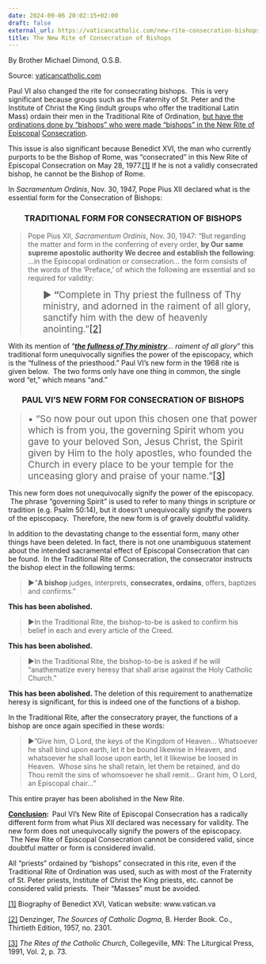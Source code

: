 ```yaml
---
date: 2024-09-06 20:02:15+02:00
draft: false
external_url: https://vaticancatholic.com/new-rite-consecration-bishops/
title: The New Rite of Consecration of Bishops
---
```


By Brother Michael Dimond, O.S.B.

Source: [vaticancatholic.com](https://vaticancatholic.com/new-rite-consecration-bishops/)

<p>Paul VI also changed the rite for consecrating bishops.  This is very significant because groups such as the Fraternity of St. Peter and the Institute of Christ the King (indult groups who offer the traditional Latin Mass) ordain their men in the Traditional Rite of Ordination, <span style="text-decoration: underline;">but have the</span> <span style="text-decoration: underline;">ordinations done by “bishops” who were made “bishops” in the New Rite of Episcopal</span> <span style="text-decoration: underline;">Consecration</span>.</p>

<p>This issue is also significant because Benedict XVI, the man who currently purports to be the Bishop of Rome, was “consecrated” in this New Rite of Episcopal Consecration on May 28, 1977.<a id="_ednref1" title="" href="#_edn1" name="_ednref1">[1]</a> If he is not a validly consecrated bishop, he cannot be the Bishop of Rome.</p>
<p>In <em>Sacramentum Ordinis</em>, Nov. 30, 1947, Pope Pius XII declared what is the essential form for the Consecration of Bishops:</p>

<h3 align="center"><strong>TRADITIONAL FORM FOR CONSECRATION OF BISHOPS</strong></h3>
<blockquote>
<p>Pope Pius XII, <em>Sacramentum Ordinis</em>, Nov. 30, 1947: “But regarding the matter and form in the conferring of every order, <strong>by Our same supreme apostolic authority We decree and establish the following</strong>: …in the Episcopal ordination or consecration… the form consists of the words of the ‘Preface,’ of which the following are essential and so required for validity:</p>
<p style="padding-left: 30px;"><span style="font-size: 14pt;"><strong>► “</strong>Complete in Thy priest the fullness of Thy ministry, and adorned in the raiment of all glory, sanctify him with the dew of heavenly anointing.”<a id="_ednref2" title="" href="#_edn2" name="_ednref2">[2]</a></span></p>
</blockquote>
<p>With its mention of “<strong><em><span style="text-decoration: underline;">the fullness of Thy ministry</span></em></strong><em>… raiment of all glory</em>” this traditional form unequivocally signifies the power of the episcopacy, which is the “fullness of the priesthood.” Paul VI’s new form in the 1968 rite is given below.  The two forms only have one thing in common, the single word “et,” which means “and.”</p>

<h3 style="text-align: center;"><strong>PAUL VI’S NEW FORM FOR CONSECRATION OF BISHOPS</strong></h3>
<blockquote>
<p><span style="font-size: 14pt;">• “So now pour out upon this chosen one that power which is from you, the governing Spirit whom you gave to your beloved Son, Jesus Christ, the Spirit given by Him to the holy apostles, who founded the Church in every place to be your temple for the unceasing glory and praise of your name.”<a id="_ednref3" title="" href="#_edn3" name="_ednref3">[3]</a></span></p>
</blockquote>
<p>This new form does not unequivocally signify the power of the episcopacy.  The phrase “governing Spirit” is used to refer to many things in scripture or tradition (e.g. Psalm 50:14), but it doesn’t unequivocally signify the powers of the episcopacy.  Therefore, the new form is of gravely doubtful validity.</p>
<p>In addition to the devastating change to the essential form, many other things have been deleted. In fact, there is not one unambiguous statement about the intended sacramental effect of Episcopal Consecration that can be found.  In the Traditional Rite of Consecration, the consecrator instructs the bishop elect in the following terms:</p>

<blockquote>
<p><strong>►</strong>”<strong>A bishop </strong>judges, interprets, <strong>consecrates, ordains</strong>, offers, baptizes and confirms.”</p>
</blockquote>
<p><strong>This has been abolished.</strong></p>

<blockquote>
<p>►In the Traditional Rite, the bishop-to-be is asked to confirm his belief in each and every article of the Creed.</p>
</blockquote>
<p><strong>This has been abolished.</strong></p>

<blockquote>
<p>►In the Traditional Rite, the bishop-to-be is asked if he will “anathematize every heresy that shall arise against the Holy Catholic Church.”</p>
</blockquote>
<p><strong>This has been abolished. </strong>The deletion of this requirement to anathematize heresy is significant, for this is indeed one of the functions of a bishop.</p>
<p>In the Traditional Rite, after the consecratory prayer, the functions of a bishop are once again specified in these words:</p>

<blockquote>
<p>►”Give him, O Lord, the keys of the Kingdom of Heaven... Whatsoever he shall bind upon earth, let it be bound likewise in Heaven, and whatsoever he shall loose upon earth, let it likewise be loosed in Heaven.  Whose sins he shall retain, let them be retained, and do Thou remit the sins of whomsoever he shall remit... Grant him, O Lord, an Episcopal chair...”</p>
</blockquote>
<p>This entire prayer has been abolished in the New Rite.</p>

<div class="quotation-blue">
<p><strong><span style="text-decoration: underline;">Conclusion</span></strong><strong>:  </strong>Paul VI’s New Rite of Episcopal Consecration has a radically different form from what Pius XII declared was necessary for validity. The new form does not unequivocally signify the powers of the episcopacy.  The New Rite of Episcopal Consecration cannot be considered valid, since doubtful matter or form is considered invalid.</p>

</div>
<p>All “priests” ordained by “bishops” consecrated in this rite, even if the Traditional Rite of Ordination was used, such as with most of the Fraternity of St. Peter priests, Institute of Christ the King priests, etc. cannot be considered valid priests.  Their “Masses” must be avoided.</p>


<div class="footnotes">
<p></p>



<div id="edn1">
<p><a id="_edn1" title="" href="#_ednref1" name="_edn1">[1]</a> Biography of Benedict XVI, Vatican website: www.vatican.va</p>

</div>
<div><a id="_edn2" title="" href="#_ednref2" name="_edn2"></a>
<p></p>
<p><a id="_edn2" title="" href="#_ednref2" name="_edn2">[2]</a> Denzinger, <em>The Sources of Catholic Dogma</em>, B. Herder Book. Co., Thirtieth Edition, 1957, no. 2301.</p>

</div>
<div><a id="_edn3" title="" href="#_ednref3" name="_edn3"></a>
<p></p>
<p><a id="_edn3" title="" href="#_ednref3" name="_edn3">[3]</a> <em>The Rites of the Catholic Church</em>, Collegeville, MN: The Liturgical Press, 1991, Vol. 2, p. 73.</p>

</div>

